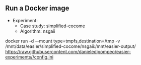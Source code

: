 
## Run a Docker image

 - Experiment: 
   - Case study: simplified-cocome
   - Algorithm: nsgaii

docker run -d --mount type=tmpfs,destination=/tmp -v /mnt/data/easier/simplified-cocome/nsgaii:/mnt/easier-output/ https://raw.githubusercontent.com/danieledipompeo/easier-experiments//config.ini

